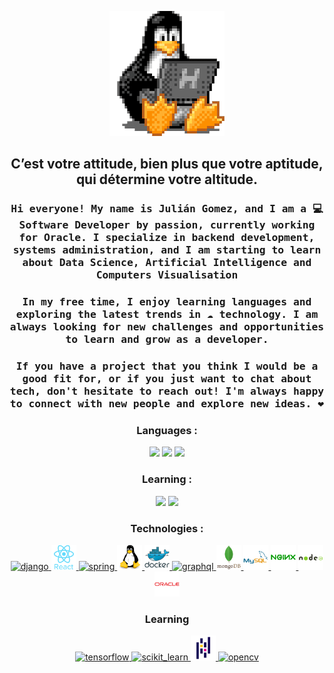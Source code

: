 <p align="center">
   <img  src="https://github.com/BStar098/softwareDevelopmentGif/blob/main/linux-computer.gif"/>
</p>

   <h2 align="center">  C’est votre attitude, bien plus que votre aptitude, qui détermine votre altitude. </h2>

   <h3 align="center"><samp> Hi everyone! My name is Julián Gomez, and I am a 💻 Software Developer by passion, currently working for Oracle. I specialize in backend development, systems administration, and I am starting to learn about Data Science, Artificial Intelligence and Computers Visualisation </samp>  </h3>

<h3 align="center"><samp> 
In my free time, I enjoy learning languages and exploring the latest trends in ☁️ technology. I am always looking for new challenges and opportunities to learn and grow as a developer.
 </samp>  </h3>
<h3 align="center"><samp>
If you have a project that you think I would be a good fit for, or if you just want to chat about tech, don't hesitate to reach out! I'm always happy to connect with new people and explore new ideas. ❤️ </samp></h3>
</samp>  </h3>
<h3 align="center">Languages :</h3>
<p align="center">
	<img src="https://hatscripts.github.io/circle-flags/flags/es.svg" width="48"> 
	<img src="https://hatscripts.github.io/circle-flags/flags/us.svg" width="48"> 
	<img src="https://hatscripts.github.io/circle-flags/flags/fr.svg" width="48">
</p>
<h3 align="center">Learning :</h3>
<p align="center">
	<img src="https://hatscripts.github.io/circle-flags/flags/de.svg" width="48"> 
	<img src="https://hatscripts.github.io/circle-flags/flags/ru.svg" width="48">
</p>
<h3 align="center">Technologies :</h3>
<p align="center">
	<a href="https://www.djangoproject.com/" target="_blank" rel="noreferrer"> <img src="https://cdn.worldvectorlogo.com/logos/django.svg" alt="django" width="40" height="40" /> </a>
   	<a href="https://reactjs.org/" target="_blank" rel="noreferrer"> <img src="https://raw.githubusercontent.com/devicons/devicon/master/icons/react/react-original-wordmark.svg" alt="react" width="40" height="40" /> </a>
	<a href="https://spring.io/" target="_blank" rel="noreferrer"> <img src="https://www.vectorlogo.zone/logos/springio/springio-icon.svg" alt="spring" width="40" height="40" /> </a>
   	<a href="https://www.linux.org/" target="_blank" rel="noreferrer"> <img src="https://raw.githubusercontent.com/devicons/devicon/master/icons/linux/linux-original.svg" alt="linux" width="40" height="40" /> </a>
	<a href="https://www.docker.com/" target="_blank" rel="noreferrer"> <img src="https://raw.githubusercontent.com/devicons/devicon/master/icons/docker/docker-original-wordmark.svg" alt="docker" width="40" height="40" /> </a>
	<a href="https://graphql.org" target="_blank" rel="noreferrer"> <img src="https://www.vectorlogo.zone/logos/graphql/graphql-icon.svg" alt="graphql" width="40" height="40" /> </a>
	<a href="https://www.mongodb.com/" target="_blank" rel="noreferrer"> <img src="https://raw.githubusercontent.com/devicons/devicon/master/icons/mongodb/mongodb-original-wordmark.svg" alt="mongodb" width="40" height="40" /> </a>
	<a href="https://www.mysql.com/" target="_blank" rel="noreferrer"> <img src="https://raw.githubusercontent.com/devicons/devicon/master/icons/mysql/mysql-original-wordmark.svg" alt="mysql" width="40" height="40" /> </a>
	<a href="https://www.nginx.com" target="_blank" rel="noreferrer"> <img src="https://raw.githubusercontent.com/devicons/devicon/master/icons/nginx/nginx-original.svg" alt="nginx" width="40" height="40" /> </a>
	<a href="https://nodejs.org" target="_blank" rel="noreferrer"> <img src="https://raw.githubusercontent.com/devicons/devicon/master/icons/nodejs/nodejs-original-wordmark.svg" alt="nodejs" width="40" height="40" /> </a>
	<a href="https://www.oracle.com/" target="_blank" rel="noreferrer"> <img src="https://raw.githubusercontent.com/devicons/devicon/master/icons/oracle/oracle-original.svg" alt="oracle" width="40" height="40" /> </a>	
</p>

<h3 align="center">Learning</h3>
<p align="center">
   <a href="https://www.tensorflow.org" target="_blank" rel="noreferrer"> <img src="https://www.vectorlogo.zone/logos/tensorflow/tensorflow-icon.svg" alt="tensorflow" width="40" height="40" /> </a>
   <a href="https://scikit-learn.org/" target="_blank" rel="noreferrer"> <img src="https://upload.wikimedia.org/wikipedia/commons/0/05/Scikit_learn_logo_small.svg" alt="scikit_learn" width="40" height="40" /> </a>
   <a href="https://pandas.pydata.org/" target="_blank" rel="noreferrer">
		<img src="https://raw.githubusercontent.com/devicons/devicon/2ae2a900d2f041da66e950e4d48052658d850630/icons/pandas/pandas-original.svg" alt="pandas" width="40" height="40" />
	</a>
   <a href="https://opencv.org/" target="_blank" rel="noreferrer"> <img src="https://www.vectorlogo.zone/logos/opencv/opencv-icon.svg" alt="opencv" width="40" height="40" /> </a>
 </p>


